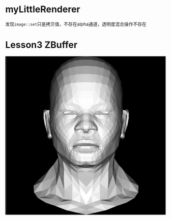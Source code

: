 # myLittleRenderer


发现`image::set`只是拷贝值，不存在alpha通道，透明度混合操作不存在

# Lesson3 ZBuffer
![img.png](README_PICTURE/img.png)